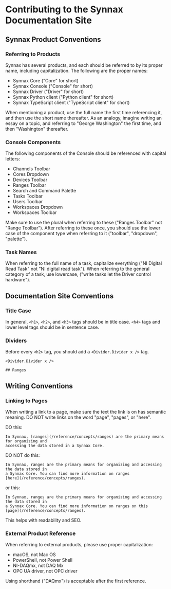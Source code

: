 # Contributing to the Synnax Documentation Site

## Synnax Product Conventions

### Referring to Products

Synnax has several products, and each should be referred to by its proper name,
including capitalization. The following are the proper names:

- Synnax Core ("Core" for short)
- Synnax Console ("Console" for short)
- Synnax Driver ("Driver" for short)
- Synnax Python client ("Python client" for short)
- Synnax TypeScript client ("TypeScript client" for short)

When mentioning a product, use the full name the first time referencing it, and then use
the short name thereafter. As an analogy, imagine writing an essay on a topic, and
referring to "George Washington" the first time, and then "Washington" thereafter.

### Console Components

The following components of the Console should be referenced with capital letters:

- Channels Toolbar
- Cores Dropdown
- Devices Toolbar
- Ranges Toolbar
- Search and Command Palette
- Tasks Toolbar
- Users Toolbar
- Workspaces Dropdown
- Workspaces Toolbar

Make sure to use the plural when referring to these ("Ranges Toolbar" not "Range
Toolbar"). After referring to these once, you should use the lower case of the component
type when referring to it ("toolbar", "dropdown", "palette").

### Task Names

When referring to the full name of a task, capitalize everything ("NI Digital Read Task"
not "NI digital read task"). When referring to the general category of a task, use
lowercase, ("write tasks let the Driver control hardware").

## Documentation Site Conventions

### Title Case

In general, `<h1>`, `<h2>`, and `<h3>` tags should be in title case. `<h4>` tags and
lower level tags should be in sentence case.

### Dividers

Before every `<h2>` tag, you should add a `<Divider.Divider x />` tag.

```mdx
<Divider.Divider x />

## Ranges
```

## Writing Conventions

### Linking to Pages

When writing a link to a page, make sure the text the link is on has semantic meaning.
DO NOT write links on the word "page", "pages", or "here".

DO this:

```mdx
In Synnax, [ranges](/reference/concepts/ranges) are the primary means for organizing and
accessing the data stored in a Synnax Core.
```

DO NOT do this:

```mdx
In Synnax, ranges are the primary means for organizing and accessing the data stored in
a Synnax Core. You can find more information on ranges
[here](/reference/concepts/ranges).
```

or this:

```mdx
In Synnax, ranges are the primary means for organizing and accessing the data stored in
a Synnax Core. You can find more information on ranges on this
[page](/reference/concepts/ranges).
```

This helps with readability and SEO.

### External Product Reference

When referring to external products, please use proper capitalization:

- macOS, not Mac OS
- PowerShell, not Power Shell
- NI-DAQmx, not DAQ Mx
- OPC UA driver, not OPC driver

Using shorthand ("DAQmx") is acceptable after the first reference.

